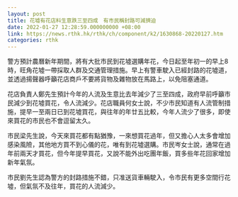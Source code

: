 ```yaml
---
layout: post
title: 花墟有花店料生意跌三至四成　有市民稱封路可減擠迫
date: 2022-01-27 12:28:59.000000000 +08:00
link: https://news.rthk.hk/rthk/ch/component/k2/1630868-20220127.htm
categories: rthk
---
```


警方預計農曆新年期間，將有大批市民到花墟選購年花，今日起至年初一的早上8時，旺角花墟一帶採取人群及交通管理措施。早上有警車駛入已經封路的花墟道，並透過揚聲器呼籲花店商戶不要將貨物及雜物放在馬路上，以免阻塞通道。

花店負責人鄭先生預計今年的人流及生意比去年減少了三至四成，政府早前呼籲市民減少到花墟買花，令人流減少。花店職員何女士說，不少市民知道有人流管制措施，提早一至兩日已到花墟買花，與往年的年廿五比較，今年人流少了很多，即使來買花的市民也不會逗留太久。

市民梁先生說，今天來買花都有點猶豫，一來想買花過年，但又擔心人太多會增加感染風險，其他地方買不到心儀的花，唯有到花墟選購。市民岑女士說，通常在過年前兩天才買花，但今年提早買花，又說不能外出吃團年飯，買多些年花回家增加新年氣氛。

市民劉先生認為警方的封路措施不錯，只准送貨車輛駛入，令市民有更多空間行花墟，但氣氛不及往年，買花的人流減少。
